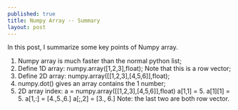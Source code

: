 ```yaml
---
published: true
title: Numpy Array -- Summary
layout: post
---
```

In this post, I summarize some key points of Numpy array.

1. Numpy array is much faster than the normal python list;
2. Define 1D array: numpy.array([1,2,3],float); Note that this is a row vector;
3. Define 2D array: numpy.array([[1,2,3],[4,5,6]],float);
4. numpy.dot() gives an array contains the 1 number;
5. 2D array index:
    a = numpy.array([[1,2,3],[4,5,6]],float)
    a[1,1] = 5.
    a[1][1] = 5.
    a[1,:] = [4.,5.,6.]
    a[;,2] = [3., 6.] 
    Note: the last two are both row vector.